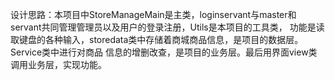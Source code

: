 设计思路：本项目中StoreManageMain是主类，loginservant与master和servant共同管理管理员以及用户的登录注册，Utils是本项目的工具类，
功能是读取键盘的各种输入，storedata类中存储着商城商品信息，是项目的数据层。Service类中进行对商品
信息的增删改查，是项目的业务层。最后用界面view类调用业务层，实现功能。
